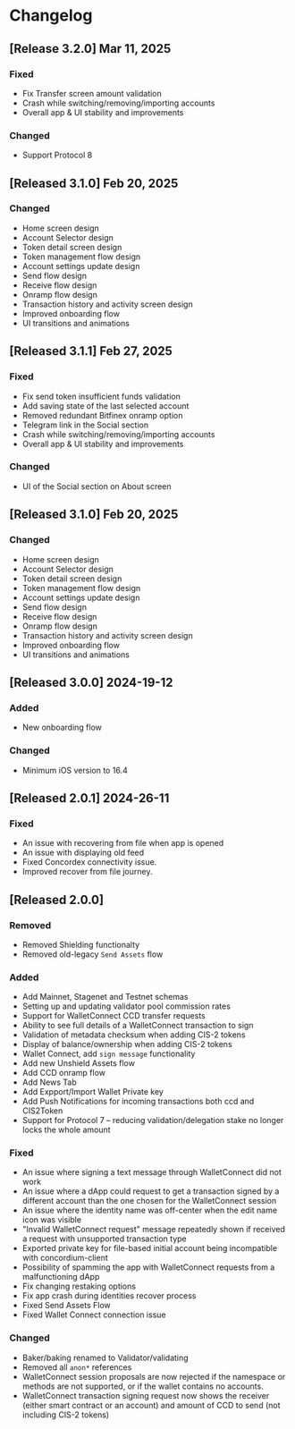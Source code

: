 # Changelog

## [Release 3.2.0] Mar 11, 2025

### Fixed
- Fix Transfer screen amount validation
- Crash while switching/removing/importing accounts
- Overall app & UI stability and improvements

### Changed
- Support Protocol 8

## [Released 3.1.0] Feb 20, 2025

### Changed
- Home screen design
- Account Selector design
- Token detail screen design
- Token management flow design
- Account settings update design
- Send flow design
- Receive flow design
- Onramp flow design
- Transaction history and activity screen design
- Improved onboarding flow
- UI transitions and animations

## [Released 3.1.1] Feb 27, 2025

### Fixed
- Fix send token insufficient funds validation
- Add saving state of the last selected account
- Removed redundant Bitfinex onramp option
- Telegram link in the Social section
- Crash while switching/removing/importing accounts
- Overall app & UI stability and improvements

### Changed
- UI of the Social section on About screen

## [Released 3.1.0] Feb 20, 2025

### Changed
- Home screen design
- Account Selector design
- Token detail screen design
- Token management flow design
- Account settings update design
- Send flow design
- Receive flow design
- Onramp flow design
- Transaction history and activity screen design
- Improved onboarding flow
- UI transitions and animations

## [Released 3.0.0] 2024-19-12

### Added
- New onboarding flow

### Changed
- Minimum iOS version to 16.4


## [Released 2.0.1] 2024-26-11

### Fixed
- An issue with recovering from file when app is opened
- An issue with displaying old feed
- Fixed Concordex connectivity issue.
- Improved recover from file journey.

## [Released 2.0.0]

### Removed
- Removed Shielding functionalty
- Removed old-legacy `Send Assets` flow 

### Added
- Add Mainnet, Stagenet and Testnet schemas
- Setting up and updating validator pool commission rates
- Support for WalletConnect CCD transfer requests
- Ability to see full details of a WalletConnect transaction to sign
- Validation of metadata checksum when adding CIS-2 tokens
- Display of balance/ownership when adding CIS-2 tokens
- Wallet Connect, add `sign message` functionality 
- Add new Unshield Assets flow
- Add CCD onramp flow
- Add News Tab
- Add Expport/Import Wallet Private key
- Add Push Notifications for incoming transactions both ccd and CIS2Token
- Support for Protocol 7 – reducing validation/delegation stake no longer locks the whole amount 

### Fixed
- An issue where signing a text message through WalletConnect did not work
- An issue where a dApp could request to get a transaction signed by a different account than the one chosen for the WalletConnect session
- An issue where the identity name was off-center when the edit name icon was visible
- "Invalid WalletConnect request" message repeatedly shown if received a request with unsupported transaction type
- Exported private key for file-based initial account being incompatible with concordium-client
- Possibility of spamming the app with WalletConnect requests from a malfunctioning dApp
- Fix changing restaking options
- Fix app crash during identities recover process
- Fixed Send Assets Flow
- Fixed Wallet Connect connection issue

### Changed
- Baker/baking renamed to Validator/validating
- Removed all `anon*` references 
- WalletConnect session proposals are now rejected if the namespace or methods are not supported, or if the wallet contains no accounts.
- WalletConnect transaction signing request now shows the receiver
(either smart contract or an account) and amount of CCD to send (not including CIS-2 tokens)
